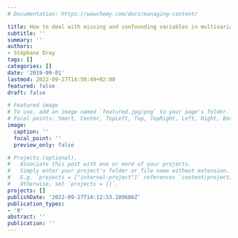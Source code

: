 ```yaml
---
# Documentation: https://wowchemy.com/docs/managing-content/

title: How to deal with missing and confounding variables in multivariate analysis?
subtitle: ''
summary: ''
authors:
- Stéphane Dray
tags: []
categories: []
date: '2019-09-01'
lastmod: 2022-09-27T14:50:49+02:00
featured: false
draft: false

# Featured image
# To use, add an image named `featured.jpg/png` to your page's folder.
# Focal points: Smart, Center, TopLeft, Top, TopRight, Left, Right, BottomLeft, Bottom, BottomRight.
image:
  caption: ''
  focal_point: ''
  preview_only: false

# Projects (optional).
#   Associate this post with one or more of your projects.
#   Simply enter your project's folder or file name without extension.
#   E.g. `projects = ["internal-project"]` references `content/project/deep-learning/index.md`.
#   Otherwise, set `projects = []`.
projects: []
publishDate: '2022-09-27T14:12:53.289686Z'
publication_types:
- '0'
abstract: ''
publication: ''
---
```

